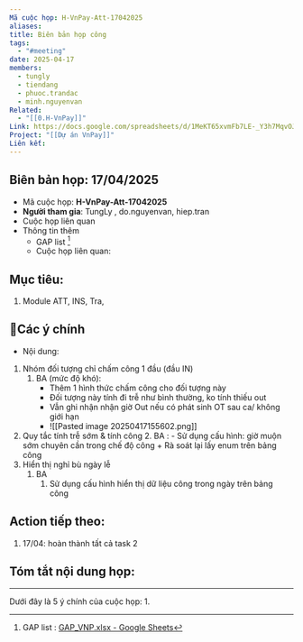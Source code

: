 ```yaml
---
Mã cuộc họp: H-VnPay-Att-17042025
aliases: 
title: Biên bản họp công
tags:
  - "#meeting"
date: 2025-04-17
members:
  - tungly
  - tiendang
  - phuoc.trandac
  - minh.nguyenvan
Related:
  - "[[0.H-VnPay]]"
Link: https://docs.google.com/spreadsheets/d/1MeKT65xvmFb7LE-_Y3h7MqvOJjbYTamP/edit?gid=1651315928#gid=1651315928
Project: "[[Dự án VnPay]]"
Liên kết:
---
```

## Biên bản họp: 17/04/2025
- Mã cuộc họp: **H-VnPay-Att-17042025**
- **Người tham gia**: TungLy , do.nguyenvan, hiep.tran
- Cuộc họp liên quan 
- Thông tin thêm
	- GAP list [^1]
	- Cuộc họp liên quan: 

## Mục tiêu:
1. Module ATT, INS, Tra, 

## 📝Các ý chính
- Nội dung:
1. Nhóm đối tượng chỉ chấm công 1 đầu (đầu IN)
	1. BA (mức độ khó): 
		- Thêm 1 hình thức chấm công cho đối tượng này  
		+ Đối tượng này tính đi trễ như bình thường, ko tính thiếu out  
		+ Vẫn ghi nhận nhận giờ Out nếu có phát sinh OT sau ca/ không giới hạn
		+ ![[Pasted image 20250417155602.png]]
2. Quy tắc tính trễ sớm & tính công
	2. BA : 
		- Sử dụng cấu hình: giờ muộn sớm chuyên cần trong chế độ công
		+ Rà soát lại lấy enum trên bảng công
3. Hiển thị nghỉ bù ngày lễ
	1. BA
		1. Sử dụng cấu hình hiển thị dữ liệu công trong ngày trên bảng công



## Action tiếp theo:
 1. 17/04: hoàn thành tất cả task
 2
 

## Tóm tắt nội dung họp:
--- 
Dưới đây là 5 ý chính của cuộc họp:
1.  




[^1]: GAP list : [GAP_VNP.xlsx - Google Sheets](https://docs.google.com/spreadsheets/d/1MeKT65xvmFb7LE-_Y3h7MqvOJjbYTamP/edit?gid=1651315928#gid=1651315928)
